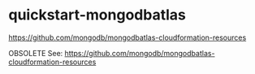 # quickstart-mongodbatlas
https://github.com/mongodb/mongodbatlas-cloudformation-resources

OBSOLETE
See: https://github.com/mongodb/mongodbatlas-cloudformation-resources
